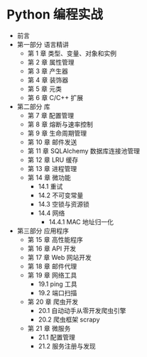 # Python 编程实战

- 前言
- 第一部分 语言精讲
    - 第 1 章 类型、变量、对象和实例
    - 第 2 章 属性管理
    - 第 3 章 产生器
    - 第 4 章 装饰器
    - 第 5 章 元类
    - 第 6 章 C/C++ 扩展
- 第二部分 库
    - 第 7 章 配置管理
    - 第 8 章 熔断与速率控制
    - 第 9 章 生命周期管理
    - 第 10 章 邮件发送
    - 第 11 章 SQLAlchemy 数据库连接池管理
    - 第 12 章 LRU 缓存
    - 第 13 章 进程管理
    - 第 14 章 微功能
        - 14.1 重试
        - 14.2 不可变常量
        - 14.3 空锁与资源锁
        - 14.4 网络
            - 14.4.1 MAC 地址归一化
- 第三部分 应用程序
    - 第 15 章 高性能程序
    - 第 16 章 API 开发
    - 第 17 章 Web 网站开发
    - 第 18 章 邮件代理
    - 第 19 章 网络工具
        - 19.1 ping 工具
        - 19.2 端口扫描
    - 第 20 章 爬虫开发
        - 20.1 自动动手从零开发爬虫引擎
        - 20.2 爬虫框架 scrapy
    - 第 21 章 微服务
        - 21.1 配置管理
        - 21.2 服务注册与发现
